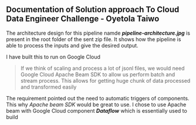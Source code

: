 ## Documentation of Solution approach To Cloud Data Engineer Challenge - Oyetola Taiwo


The architecture design for this pipeline namde _**pipeline-architecture.jpg**_ is present in the root folder of the sent zip file. It shows how the pipeline is able to process the inputs and give the desired output.

I have built this to run on Google Cloud 

> If we think of scaling and process a lot of jsonl files, we would need Google Cloud Apache Beam SDK to allow us perform batch and stream process. This allows for getting huge chunk of data processed and transformed easily


The requirement pointed out the need to automatic triggers of components. This why _Apache beam SDK_ would be great to use. I chose to use Apache beam with Google Cloud component _**Dataflow**_ which is essentially used to build 